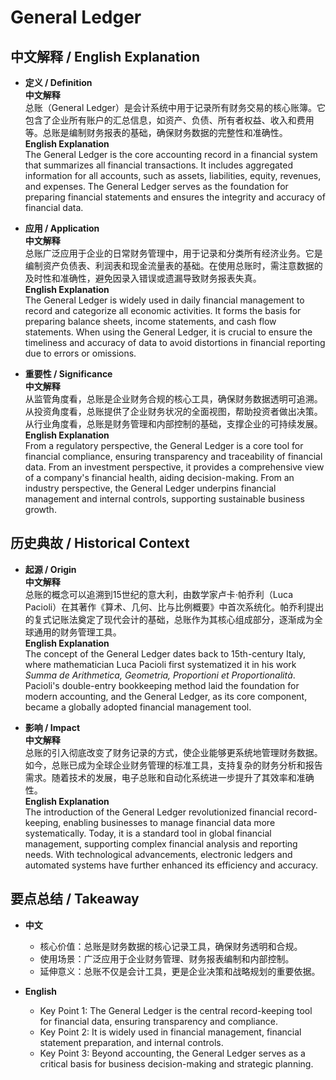 # General Ledger

## 中文解释 / English Explanation

* **定义 / Definition**  
  **中文解释**  
  总账（General Ledger）是会计系统中用于记录所有财务交易的核心账簿。它包含了企业所有账户的汇总信息，如资产、负债、所有者权益、收入和费用等。总账是编制财务报表的基础，确保财务数据的完整性和准确性。  
  **English Explanation**  
  The General Ledger is the core accounting record in a financial system that summarizes all financial transactions. It includes aggregated information for all accounts, such as assets, liabilities, equity, revenues, and expenses. The General Ledger serves as the foundation for preparing financial statements and ensures the integrity and accuracy of financial data.

* **应用 / Application**  
  **中文解释**  
  总账广泛应用于企业的日常财务管理中，用于记录和分类所有经济业务。它是编制资产负债表、利润表和现金流量表的基础。在使用总账时，需注意数据的及时性和准确性，避免因录入错误或遗漏导致财务报表失真。  
  **English Explanation**  
  The General Ledger is widely used in daily financial management to record and categorize all economic activities. It forms the basis for preparing balance sheets, income statements, and cash flow statements. When using the General Ledger, it is crucial to ensure the timeliness and accuracy of data to avoid distortions in financial reporting due to errors or omissions.

* **重要性 / Significance**  
  **中文解释**  
  从监管角度看，总账是企业财务合规的核心工具，确保财务数据透明可追溯。从投资角度看，总账提供了企业财务状况的全面视图，帮助投资者做出决策。从行业角度看，总账是财务管理和内部控制的基础，支撑企业的可持续发展。  
  **English Explanation**  
  From a regulatory perspective, the General Ledger is a core tool for financial compliance, ensuring transparency and traceability of financial data. From an investment perspective, it provides a comprehensive view of a company's financial health, aiding decision-making. From an industry perspective, the General Ledger underpins financial management and internal controls, supporting sustainable business growth.

## 历史典故 / Historical Context

* **起源 / Origin**  
  **中文解释**  
  总账的概念可以追溯到15世纪的意大利，由数学家卢卡·帕乔利（Luca Pacioli）在其著作《算术、几何、比与比例概要》中首次系统化。帕乔利提出的复式记账法奠定了现代会计的基础，总账作为其核心组成部分，逐渐成为全球通用的财务管理工具。  
  **English Explanation**  
  The concept of the General Ledger dates back to 15th-century Italy, where mathematician Luca Pacioli first systematized it in his work *Summa de Arithmetica, Geometria, Proportioni et Proportionalità*. Pacioli's double-entry bookkeeping method laid the foundation for modern accounting, and the General Ledger, as its core component, became a globally adopted financial management tool.

* **影响 / Impact**  
  **中文解释**  
  总账的引入彻底改变了财务记录的方式，使企业能够更系统地管理财务数据。如今，总账已成为全球企业财务管理的标准工具，支持复杂的财务分析和报告需求。随着技术的发展，电子总账和自动化系统进一步提升了其效率和准确性。  
  **English Explanation**  
  The introduction of the General Ledger revolutionized financial record-keeping, enabling businesses to manage financial data more systematically. Today, it is a standard tool in global financial management, supporting complex financial analysis and reporting needs. With technological advancements, electronic ledgers and automated systems have further enhanced its efficiency and accuracy.

## 要点总结 / Takeaway

* **中文**  
  - 核心价值：总账是财务数据的核心记录工具，确保财务透明和合规。  
  - 使用场景：广泛应用于企业财务管理、财务报表编制和内部控制。  
  - 延伸意义：总账不仅是会计工具，更是企业决策和战略规划的重要依据。  

* **English**  
  - Key Point 1: The General Ledger is the central record-keeping tool for financial data, ensuring transparency and compliance.  
  - Key Point 2: It is widely used in financial management, financial statement preparation, and internal controls.  
  - Key Point 3: Beyond accounting, the General Ledger serves as a critical basis for business decision-making and strategic planning.